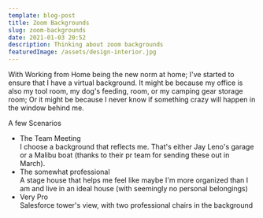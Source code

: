 ```yaml
---
template: blog-post
title: Zoom Backgrounds
slug: zoom-backgrounds
date: 2021-01-03 20:52
description: Thinking about zoom backgrounds
featuredImage: /assets/design-interior.jpg
---
```

With Working from Home being the new norm at home; I've started to ensure that I have a virtual background. It might be because my office is also my tool room, my dog's feeding, room, or my camping gear storage room; Or it might be because I never know if something crazy will happen in the window behind me.

A few Scenarios

* The Team Meeting\
  I choose a background that reflects me. That's either Jay Leno's garage or a Malibu boat (thanks to their pr team for sending these out in March).
* The somewhat professional\
  A stage house that helps me feel like maybe I'm more organized than I am and live in an ideal house (with seemingly no personal belongings)
* Very Pro\
  Salesforce tower's view, with two professional chairs in the background